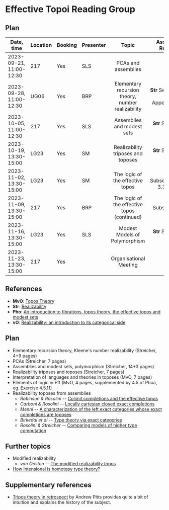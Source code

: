 # Effective Topoi Reading Group

## Plan

| Date, time              | Location | Booking | Presenter |     Topic                                           |  Assigned Reading                  | Meeting summary |
|-------------------------|----------| ------- | --------- |:--------------------------------------------------: |-----------------------------------:|---------------- |
| 2023-09-21, 11:00-12:30 |  217     | Yes     | SLS       | PCAs and assemblies                                 | NA                                 | [Meeting #1][1] |
| 2023-09-28, 11:00-12:30 |  UG06    | Yes     | BRP       | Elementary recursion theory, number realizability   | **Str** Sections 1 & 2, Appendix A | [Meeting #2][2] |
| 2023-10-05, 11:00-12:30 |  217     | Yes     | SLS       | Assemblies and modest sets                          | **Str** Section 4                  |                 |
| 2023-10-19, 13:30-15:00 |  LG23    | Yes     | SM        | Realizability triposes and toposes                  | **Str** Section 5                  |                 |
| 2023-11-02, 13:30-15:00 |  LG23    | Yes     | SM        | The logic of the effective topos                    | **MvO** Subsections 3.3 & 3.4      |                 |
| 2023-11-09, 13:30-15:00 |  217     | Yes     | BRP       | The logic of the effective topos (continued)        | **vO** Subsection 3.1.0            |                 |
| 2023-11-16, 13:30-15:00 |  LG23    | Yes     | SLS       | Modest Models of Polymorphism                       | **Str** Section 6                  |                 |
| 2023-11-23, 13:30-15:00 |  217     | Yes     |           | Organisational Meeting                              |                                    |                 |

## References

- **MvO**: [Topos Theory](https://webspace.science.uu.nl/~ooste110/syllabi/toposmoeder.pdf)
- **Str**: [Realizability](https://www2.mathematik.tu-darmstadt.de/~streicher/REAL/REAL.pdf)
- **Pho**: [An introduction to fibrations, topos theory, the effective topos and modest sets](http://www.lfcs.inf.ed.ac.uk/reports/92/ECS-LFCS-92-208/)
- **vO**: [Realizability: an introduction to its categorical side](https://doi.org/10.1017/S1079898600000858)

## Plan

- Elementary recursion theory, Kleene's number realizability (Streicher, 4+9 pages)
- PCAs (Streicher, 7 pages)
- Assemblies and modest sets, polymorphism (Streicher, 14+3 pages)
- Realizability triposes and toposes (Streicher, 7 pages)
- Interpretation of languages and theories in toposes (MvO, 7 pages)
- Elements of logic in Eff (MvO, 4 pages, supplemented by 4.5 of Phoa, eg. Exercise 4.5.11)
- Realizability toposes from assemblies
  - _Robinson & Rosolini_ -- [Colimit completions and the effective
    topos](https://doi.org/10.2307/2274658)
  - _Carboni & Rosolini_ -- [Locally cartesian closed exact
    completions](https://doi.org/10.1016/S0022-4049(99)00192-9)
  - _Menni_ -- [A characterization of the left exact categories whose exact
    completions are toposes](https://doi.org/10.1016/S0022-4049(02)00261-X)
  - _Birkedal et al_ -- [Type theory via exact categories](https://doi.org/10.1109/LICS.1998.705655)
  - _Rosolini & Streicher_ -- [Comparing models of higher type computation](https://doi.org/10.1016/S1571-0661(04)00109-4)

## Further topics

- Modified realizability
  - _van Oosten_ -- [The modified realizability topos](https://doi.org/10.1016/S0022-4049(97)00101-1)
- [How intensional is homotopy type theory?](https://www2.mathematik.tu-darmstadt.de/~streicher/barc_corr.pdf)

## Supplementary references

- [Tripos theory in retrospect][3] by Andrew Pitts provides quite a bit of
  intuition and explains the history of the subject.

[1]: https://ayberkt.github.io/effective-topoi-meeting-2023-09-21.html
[2]: https://ayberkt.github.io/effective-topoi-meeting-2023-09-28.html
[3]: https://www.cambridge.org/core/journals/mathematical-structures-in-computer-science/article/tripos-theory-in-retrospect/20D7A8EB69CC3B92552CC21068C0F535
